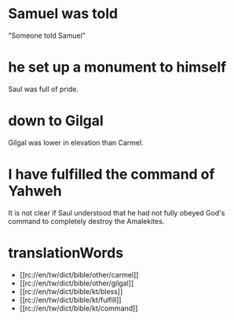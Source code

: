 # Samuel was told

"Someone told Samuel"

# he set up a monument to himself

Saul was full of pride.

# down to Gilgal

Gilgal was lower in elevation than Carmel.

# I have fulfilled the command of Yahweh

It is not clear if Saul understood that he had not fully obeyed God's command to completely destroy the Amalekites.

# translationWords

* [[rc://en/tw/dict/bible/other/carmel]]
* [[rc://en/tw/dict/bible/other/gilgal]]
* [[rc://en/tw/dict/bible/kt/bless]]
* [[rc://en/tw/dict/bible/kt/fulfill]]
* [[rc://en/tw/dict/bible/kt/command]]